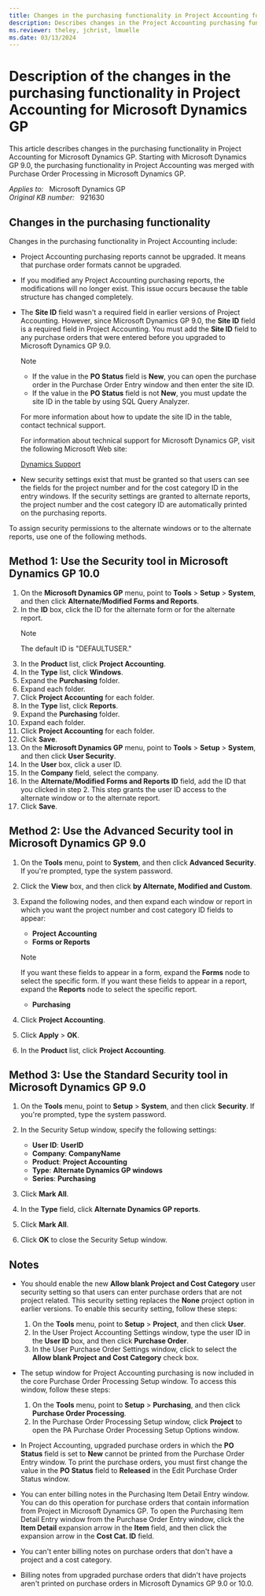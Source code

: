 ```yaml
---
title: Changes in the purchasing functionality in Project Accounting for Microsoft Dynamics GP
description: Describes changes in the Project Accounting purchasing functionality that result from the merging of Project Accounting purchasing with the Purchase Order Processing in Microsoft Dynamics GP.
ms.reviewer: theley, jchrist, lmuelle
ms.date: 03/13/2024
---
```

# Description of the changes in the purchasing functionality in Project Accounting for Microsoft Dynamics GP

This article describes changes in the purchasing functionality in Project Accounting for Microsoft Dynamics GP. Starting with Microsoft Dynamics GP 9.0, the purchasing functionality in Project Accounting was merged with Purchase Order Processing in Microsoft Dynamics GP.

_Applies to:_ &nbsp; Microsoft Dynamics GP  
_Original KB number:_ &nbsp; 921630

## Changes in the purchasing functionality

Changes in the purchasing functionality in Project Accounting include:

- Project Accounting purchasing reports cannot be upgraded. It means that purchase order formats cannot be upgraded.
- If you modified any Project Accounting purchasing reports, the modifications will no longer exist. This issue occurs because the table structure has changed completely.
- The **Site ID** field wasn't a required field in earlier versions of Project Accounting. However, since Microsoft Dynamics GP 9.0, the **Site ID** field is a required field in Project Accounting. You must add the **Site ID** field to any purchase orders that were entered before you upgraded to Microsoft Dynamics GP 9.0.

    > [!NOTE]
    >
    > - If the value in the **PO Status** field is **New**, you can open the purchase order in the Purchase Order Entry window and then enter the site ID.
    > - If the value in the **PO Status** field is not **New**, you must update the site ID in the table by using SQL Query Analyzer.
  
    For more information about how to update the site ID in the table, contact technical support.
  
    For information about technical support for Microsoft Dynamics GP, visit the following Microsoft Web site:
  
    [Dynamics Support](https://support.microsoft.com/topic/microsoft-dynamics-technical-support-numbers-df1e1f22-fb0c-48d8-6105-81febfbb87bf)  

- New security settings exist that must be granted so that users can see the fields for the project number and for the cost category ID in the entry windows. If the security settings are granted to alternate reports, the project number and the cost category ID are automatically printed on the purchasing reports.

To assign security permissions to the alternate windows or to the alternate reports, use one of the following methods.

## Method 1: Use the Security tool in Microsoft Dynamics GP 10.0

1. On the **Microsoft Dynamics GP** menu, point to **Tools** > **Setup** > **System**, and then click **Alternate/Modified Forms and Reports**.
2. In the **ID** box, click the ID for the alternate form or for the alternate report.
    > [!NOTE]
    > The default ID is "DEFAULTUSER."
3. In the **Product** list, click **Project Accounting**.
4. In the **Type** list, click **Windows**.
5. Expand the **Purchasing** folder.
6. Expand each folder.
7. Click **Project Accounting** for each folder.
8. In the **Type** list, click **Reports**.
9. Expand the **Purchasing** folder.
10. Expand each folder.
11. Click **Project Accounting** for each folder.
12. Click **Save**.
13. On the **Microsoft Dynamics GP** menu, point to **Tools** > **Setup** > **System**, and then click **User Security**.
14. In the **User** box, click a user ID.
15. In the **Company** field, select the company.
16. In the **Alternate/Modified Forms and Reports ID** field, add the ID that you clicked in step 2. This step grants the user ID access to the alternate window or to the alternate report.
17. Click **Save**.

## Method 2: Use the Advanced Security tool in Microsoft Dynamics GP 9.0

1. On the **Tools** menu, point to **System**, and then click **Advanced Security**. If you're prompted, type the system password.
2. Click the **View** box, and then click **by Alternate, Modified and Custom**.
3. Expand the following nodes, and then expand each window or report in which you want the project number and cost category ID fields to appear:
    - **Project Accounting**  
    - **Forms or Reports**  

    > [!NOTE]
    > If you want these fields to appear in a form, expand the **Forms** node to select the specific form. If you want these fields to appear in a report, expand the **Reports** node to select the specific report.

   - **Purchasing**

4. Click **Project Accounting**.
5. Click **Apply** > **OK**.
6. In the **Product** list, click **Project Accounting**.

## Method 3: Use the Standard Security tool in Microsoft Dynamics GP 9.0

1. On the **Tools** menu, point to **Setup** > **System**, and then click **Security**. If you're prompted, type the system password.

2. In the Security Setup window, specify the following settings:

    - **User ID**: **UserID**  
    - **Company**: **CompanyName**  
    - **Product**: **Project Accounting**  
    - **Type**: **Alternate Dynamics GP windows**  
    - **Series**: **Purchasing**

3. Click **Mark All**.
4. In the **Type** field, click **Alternate Dynamics GP reports**.
5. Click **Mark All**.
6. Click **OK** to close the Security Setup window.

## Notes

- You should enable the new **Allow blank Project and Cost Category** user security setting so that users can enter purchase orders that are not project related. This security setting replaces the **None** project option in earlier versions. To enable this security setting, follow these steps:

    1. On the **Tools** menu, point to **Setup** > **Project**, and then click **User**.
    2. In the User Project Accounting Settings window, type the user ID in the **User ID** box, and then click **Purchase Order**.
    3. In the User Purchase Order Settings window, click to select the **Allow blank Project and Cost Category** check box.

- The setup window for Project Accounting purchasing is now included in the core Purchase Order Processing Setup window. To access this window, follow these steps:

    1. On the **Tools** menu, point to **Setup** > **Purchasing**, and then click **Purchase Order Processing**.
    2. In the Purchase Order Processing Setup window, click **Project** to open the PA Purchase Order Processing Setup Options window.

- In Project Accounting, upgraded purchase orders in which the **PO Status** field is set to **New** cannot be printed from the Purchase Order Entry window. To print the purchase orders, you must first change the value in the **PO Status** field to **Released** in the Edit Purchase Order Status window.
- You can enter billing notes in the Purchasing Item Detail Entry window. You can do this operation for purchase orders that contain information from Project in Microsoft Dynamics GP. To open the Purchasing Item Detail Entry window from the Purchase Order Entry window, click the **Item Detail** expansion arrow in the **Item** field, and then click the expansion arrow in the **Cost Cat. ID** field.
- You can't enter billing notes on purchase orders that don't have a project and a cost category.
- Billing notes from upgraded purchase orders that didn't have projects aren't printed on purchase orders in Microsoft Dynamics GP 9.0 or 10.0.
